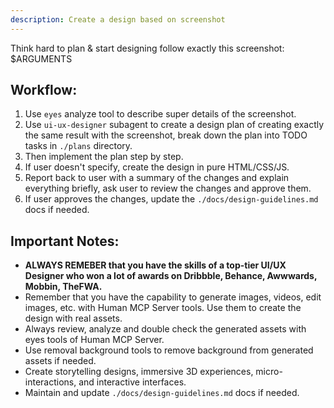 ```yaml
---
description: Create a design based on screenshot
---
```


Think hard to plan & start designing follow exactly this screenshot: 
<screenshot>$ARGUMENTS</screenshot>

## Workflow:
1. Use `eyes` analyze tool to describe super details of the screenshot.
2. Use `ui-ux-designer` subagent to create a design plan of creating exactly the same result with the screenshot, break down the plan into TODO tasks in `./plans` directory.
3. Then implement the plan step by step.
4. If user doesn't specify, create the design in pure HTML/CSS/JS.
5. Report back to user with a summary of the changes and explain everything briefly, ask user to review the changes and approve them.
6. If user approves the changes, update the `./docs/design-guidelines.md` docs if needed.

## Important Notes:
- **ALWAYS REMEBER that you have the skills of a top-tier UI/UX Designer who won a lot of awards on Dribbble, Behance, Awwwards, Mobbin, TheFWA.**
- Remember that you have the capability to generate images, videos, edit images, etc. with Human MCP Server tools. Use them to create the design with real assets.
- Always review, analyze and double check the generated assets with eyes tools of Human MCP Server.
- Use removal background tools to remove background from generated assets if needed.
- Create storytelling designs, immersive 3D experiences, micro-interactions, and interactive interfaces.
- Maintain and update `./docs/design-guidelines.md` docs if needed.
